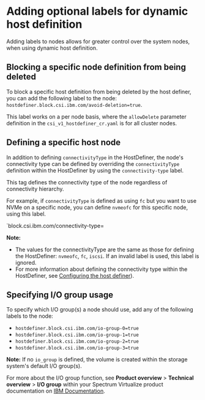 # Adding optional labels for dynamic host definition

Adding labels to nodes allows for greater control over the system nodes, when using dynamic host definition.

## Blocking a specific node definition from being deleted

To block a specific host definition from being deleted by the host definer, you can add the following label to the node: `hostdefiner.block.csi.ibm.com/avoid-deletion=true`.

This label works on a per node basis, where the `allowDelete` parameter definition in the `csi_v1_hostdefiner_cr.yaml` is for all cluster nodes.

## Defining a specific host node

In addition to defining `connectivityType` in the HostDefiner, the node's connectivity type can be defined by overriding the `connectivityType` definition within the HostDefiner by using the `connectivity-type` label.

This tag defines the connectivity type of the node regardless of connectivity hierarchy.

For example, if `connectivityType` is defined as using `fc` but you want to use NVMe on a specific node, you can define `nvmeofc` for this specific node, using this label.

`block.csi.ibm.com/connectivity-type=<connectivityType>

**Note:**<br> 
- The values for the connectivityType are the same as those for defining the HostDefiner: `nvmeofc`, `fc`, `iscsi`. If an invalid label is used, this label is ignored.
-  For more information about defining the connectivity type within the HostDefiner, see [Configuring the host definer](../configuration/configuring_hostdefiner.md)).

## Specifying I/O group usage

To specify which I/O group(s) a node should use, add any of the following labels to the node:

- `hostdefiner.block.csi.ibm.com/io-group-0=true`
- `hostdefiner.block.csi.ibm.com/io-group-1=true`
- `hostdefiner.block.csi.ibm.com/io-group-2=true`
- `hostdefiner.block.csi.ibm.com/io-group-3=true`

**Note:** If no `io_group` is defined, the volume is created within the storage system's default I/O group(s).

For more about the I/O group function, see **Product overview** > **Technical overview** > **I/O group** within your Spectrum Virtualize product documentation on [IBM Documentation](https://www.ibm.com/docs).